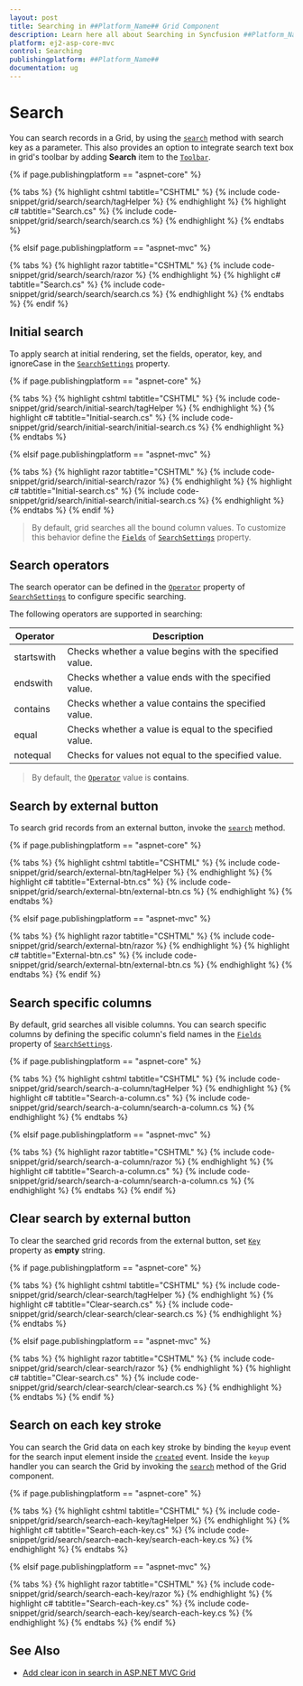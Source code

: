 ```yaml
---
layout: post
title: Searching in ##Platform_Name## Grid Component
description: Learn here all about Searching in Syncfusion ##Platform_Name## Grid component of Syncfusion Essential JS 2 and more.
platform: ej2-asp-core-mvc
control: Searching
publishingplatform: ##Platform_Name##
documentation: ug
---
```



# Search

You can search records in a Grid, by using the [`search`](https://ej2.syncfusion.com/documentation/api/grid/#search) method with search key as a parameter. This also provides an option to integrate search text box in grid's toolbar by adding **Search** item to the [`Toolbar`](https://help.syncfusion.com/cr/aspnetcore-js2/Syncfusion.EJ2.Grids.Grid.html#Syncfusion_EJ2_Grids_Grid_Toolbar).

{% if page.publishingplatform == "aspnet-core" %}

{% tabs %}
{% highlight cshtml tabtitle="CSHTML" %}
{% include code-snippet/grid/search/search/tagHelper %}
{% endhighlight %}
{% highlight c# tabtitle="Search.cs" %}
{% include code-snippet/grid/search/search/search.cs %}
{% endhighlight %}
{% endtabs %}

{% elsif page.publishingplatform == "aspnet-mvc" %}

{% tabs %}
{% highlight razor tabtitle="CSHTML" %}
{% include code-snippet/grid/search/search/razor %}
{% endhighlight %}
{% highlight c# tabtitle="Search.cs" %}
{% include code-snippet/grid/search/search/search.cs %}
{% endhighlight %}
{% endtabs %}
{% endif %}



## Initial search

To apply search at initial rendering, set the fields, operator, key, and ignoreCase in the [`SearchSettings`](https://help.syncfusion.com/cr/aspnetcore-js2/Syncfusion.EJ2.Grids.GridSearchSettings.html) property.

{% if page.publishingplatform == "aspnet-core" %}

{% tabs %}
{% highlight cshtml tabtitle="CSHTML" %}
{% include code-snippet/grid/search/initial-search/tagHelper %}
{% endhighlight %}
{% highlight c# tabtitle="Initial-search.cs" %}
{% include code-snippet/grid/search/initial-search/initial-search.cs %}
{% endhighlight %}
{% endtabs %}

{% elsif page.publishingplatform == "aspnet-mvc" %}

{% tabs %}
{% highlight razor tabtitle="CSHTML" %}
{% include code-snippet/grid/search/initial-search/razor %}
{% endhighlight %}
{% highlight c# tabtitle="Initial-search.cs" %}
{% include code-snippet/grid/search/initial-search/initial-search.cs %}
{% endhighlight %}
{% endtabs %}
{% endif %}



> By default, grid searches all the bound column values. To customize this behavior define the [`Fields`](https://help.syncfusion.com/cr/aspnetcore-js2/Syncfusion.EJ2.Grids.GridSearchSettings.html#Syncfusion_EJ2_Grids_GridSearchSettings_Fields) of [`SearchSettings`](https://help.syncfusion.com/cr/aspnetcore-js2/Syncfusion.EJ2.Grids.GridSearchSettings.html) property.

## Search operators

The search operator can be defined in the [`Operator`](https://help.syncfusion.com/cr/aspnetcore-js2/Syncfusion.EJ2.Grids.GridSearchSettings.html#Syncfusion_EJ2_Grids_GridSearchSettings_Operator) property of [`SearchSettings`](https://help.syncfusion.com/cr/aspnetcore-js2/Syncfusion.EJ2.Grids.GridSearchSettings.html) to configure specific searching.

The following operators are supported in searching:

Operator |Description
-----|-----
startswith |Checks whether a value begins with the specified value.
endswith |Checks whether a value ends with the specified value.
contains |Checks whether a value contains the specified value.
equal |Checks whether a value is equal to the specified value.
notequal |Checks for values not equal to the specified value.

> By default, the [`Operator`](https://help.syncfusion.com/cr/aspnetcore-js2/Syncfusion.EJ2.Grids.GridSearchSettings.html#Syncfusion_EJ2_Grids_GridSearchSettings_Operator) value is **contains**.

## Search by external button

To search grid records from an external button, invoke the [`search`](https://ej2.syncfusion.com/documentation/api/grid/#search) method.

{% if page.publishingplatform == "aspnet-core" %}

{% tabs %}
{% highlight cshtml tabtitle="CSHTML" %}
{% include code-snippet/grid/search/external-btn/tagHelper %}
{% endhighlight %}
{% highlight c# tabtitle="External-btn.cs" %}
{% include code-snippet/grid/search/external-btn/external-btn.cs %}
{% endhighlight %}
{% endtabs %}

{% elsif page.publishingplatform == "aspnet-mvc" %}

{% tabs %}
{% highlight razor tabtitle="CSHTML" %}
{% include code-snippet/grid/search/external-btn/razor %}
{% endhighlight %}
{% highlight c# tabtitle="External-btn.cs" %}
{% include code-snippet/grid/search/external-btn/external-btn.cs %}
{% endhighlight %}
{% endtabs %}
{% endif %}



## Search specific columns

By default, grid searches all visible columns. You can search specific columns by defining the specific column's field names in the [`Fields`](https://help.syncfusion.com/cr/aspnetcore-js2/Syncfusion.EJ2.Grids.GridSearchSettings.html#Syncfusion_EJ2_Grids_GridSearchSettings_Fields) property of [`SearchSettings`](https://help.syncfusion.com/cr/aspnetcore-js2/Syncfusion.EJ2.Grids.GridSearchSettings.html).

{% if page.publishingplatform == "aspnet-core" %}

{% tabs %}
{% highlight cshtml tabtitle="CSHTML" %}
{% include code-snippet/grid/search/search-a-column/tagHelper %}
{% endhighlight %}
{% highlight c# tabtitle="Search-a-column.cs" %}
{% include code-snippet/grid/search/search-a-column/search-a-column.cs %}
{% endhighlight %}
{% endtabs %}

{% elsif page.publishingplatform == "aspnet-mvc" %}

{% tabs %}
{% highlight razor tabtitle="CSHTML" %}
{% include code-snippet/grid/search/search-a-column/razor %}
{% endhighlight %}
{% highlight c# tabtitle="Search-a-column.cs" %}
{% include code-snippet/grid/search/search-a-column/search-a-column.cs %}
{% endhighlight %}
{% endtabs %}
{% endif %}



## Clear search by external button

To clear the searched grid records from the external button, set [`Key`](https://help.syncfusion.com/cr/aspnetcore-js2/Syncfusion.EJ2.Grids.GridSearchSettings.html#Syncfusion_EJ2_Grids_GridSearchSettings_Key) property as **empty** string.

{% if page.publishingplatform == "aspnet-core" %}

{% tabs %}
{% highlight cshtml tabtitle="CSHTML" %}
{% include code-snippet/grid/search/clear-search/tagHelper %}
{% endhighlight %}
{% highlight c# tabtitle="Clear-search.cs" %}
{% include code-snippet/grid/search/clear-search/clear-search.cs %}
{% endhighlight %}
{% endtabs %}

{% elsif page.publishingplatform == "aspnet-mvc" %}

{% tabs %}
{% highlight razor tabtitle="CSHTML" %}
{% include code-snippet/grid/search/clear-search/razor %}
{% endhighlight %}
{% highlight c# tabtitle="Clear-search.cs" %}
{% include code-snippet/grid/search/clear-search/clear-search.cs %}
{% endhighlight %}
{% endtabs %}
{% endif %}



## Search on each key stroke

You can search the Grid data on each key stroke by binding the `keyup` event for the search input element inside the [`created`](https://help.syncfusion.com/cr/aspnetcore-js2/Syncfusion.EJ2.Grids.Grid.html#Syncfusion_EJ2_Grids_Grid_Created) event. Inside the `keyup` handler you can search the Grid by invoking the [`search`](https://ej2.syncfusion.com/javascript/documentation/api/grid/#search) method of the Grid component.

{% if page.publishingplatform == "aspnet-core" %}

{% tabs %}
{% highlight cshtml tabtitle="CSHTML" %}
{% include code-snippet/grid/search/search-each-key/tagHelper %}
{% endhighlight %}
{% highlight c# tabtitle="Search-each-key.cs" %}
{% include code-snippet/grid/search/search-each-key/search-each-key.cs %}
{% endhighlight %}
{% endtabs %}

{% elsif page.publishingplatform == "aspnet-mvc" %}

{% tabs %}
{% highlight razor tabtitle="CSHTML" %}
{% include code-snippet/grid/search/search-each-key/razor %}
{% endhighlight %}
{% highlight c# tabtitle="Search-each-key.cs" %}
{% include code-snippet/grid/search/search-each-key/search-each-key.cs %}
{% endhighlight %}
{% endtabs %}
{% endif %}



## See Also

* [Add clear icon in search in ASP.NET MVC  Grid](https://www.syncfusion.com/forums/139361/add-clear-icon-in-search-in-asp-net-mvc-grid)